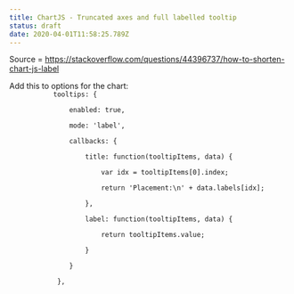 ```yaml
---
title: ChartJS - Truncated axes and full labelled tooltip
status: draft
date: 2020-04-01T11:58:25.789Z
---
```

Source = <https://stackoverflow.com/questions/44396737/how-to-shorten-chart-js-label>

Add this to options for the chart:\
`            tooltips: {`

`                enabled: true,`

`                mode: 'label',`

`                callbacks: {`

`                    title: function(tooltipItems, data) {`

`                        var idx = tooltipItems[0].index;`

`                        return 'Placement:\n' + data.labels[idx];`

`                    },`

`                    label: function(tooltipItems, data) {`

`                        return tooltipItems.value;`

`                    }`

`                }`

`            },`
